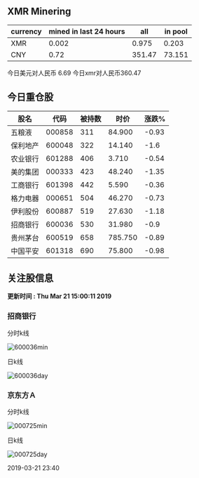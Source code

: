 ## XMR Minering

|currency|mined in last 24 hours|all|in pool|
|---|---|---|---|
|XMR|0.002|0.975|0.203|
|CNY|0.72|351.47|73.151|

今日美元对人民币 6.69	今日xmr对人民币360.47


## 今日重仓股 

|股名|代码|被持数|时价|涨跌%|
|---|---|---|---|---|
|五粮液|000858|311|84.900|-0.93|
|保利地产|600048|322|14.140|-1.6|
|农业银行|601288|406|3.710|-0.54|
|美的集团|000333|423|48.240|-1.35|
|工商银行|601398|442|5.590|-0.36|
|格力电器|000651|504|46.270|-0.73|
|伊利股份|600887|519|27.630|-1.18|
|招商银行|600036|530|31.980|-0.9|
|贵州茅台|600519|658|785.750|-0.89|
|中国平安|601318|690|75.800|-0.98|

## 关注股信息
**更新时间 : Thu Mar 21 15:00:11 2019**
### 招商银行 
分时k线

![600036min](http://image.sinajs.cn/newchart/min/n/sh600036.gif)

日k线

![600036day](http://image.sinajs.cn/newchart/daily/n/sh600036.gif)

### 京东方Ａ 
分时k线

![000725min](http://image.sinajs.cn/newchart/min/n/sz000725.gif)

日k线

![000725day](http://image.sinajs.cn/newchart/daily/n/sz000725.gif)

2019-03-21 23:40